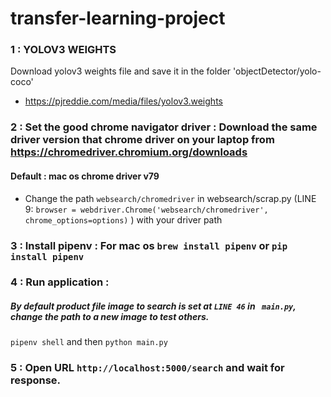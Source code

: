 # transfer-learning-project

### 1 : YOLOV3 WEIGHTS
Download yolov3 weights file and save it in the folder 'objectDetector/yolo-coco'
- https://pjreddie.com/media/files/yolov3.weights

### 2 : Set the good chrome navigator driver : Download the same driver version that chrome driver on your laptop from https://chromedriver.chromium.org/downloads
#### Default : mac os chrome driver v79
- Change the path ```websearch/chromedriver``` in websearch/scrap.py (LINE 9: ```browser = webdriver.Chrome('websearch/chromedriver', chrome_options=options)``` )
with your driver path

### 3 : Install pipenv : For mac os ```brew install pipenv``` or ```pip install pipenv```

### 4 : Run application :
##### By default product file image to search is set at ```LINE 46``` in ``` main.py```, change the path to a new image to test others.
```pipenv shell```
and then
```python main.py```

### 5 : Open URL ```http://localhost:5000/search``` and wait for response.
